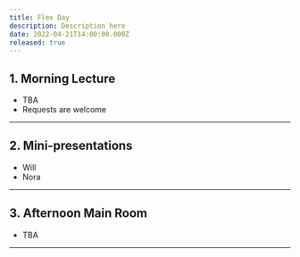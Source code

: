 ```yaml
---
title: Flex Day
description: Description here
date: 2022-04-21T14:00:00.000Z
released: true
---
```


## 1. Morning Lecture
- TBA
- Requests are welcome

---

## 2. Mini-presentations
- Will
- Nora

---

## 3. Afternoon Main Room
- TBA

---